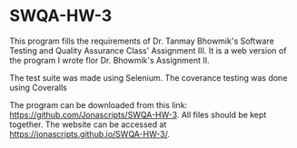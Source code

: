 # SWQA-HW-3
This program fills the requirements of Dr. Tanmay Bhowmik's Software Testing and Quality Assurance Class' Assignment III. It is a web version of the program I wrote flor Dr. Bhowmik's Assignment II.

The test suite was made using Selenium. The coverance testing was done using Coveralls

The program can be downloaded from this link: https://github.com/Jonascripts/SWQA-HW-3. All files should be kept together. The website can be accessed at https://jonascripts.github.io/SWQA-HW-3/.
